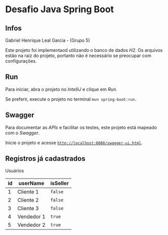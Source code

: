 # Desafio Java Spring Boot

## Infos
Gabriel Henrique Leal Garcia - (Grupo 5)

Este projeto foi implementaod utilizando o banco de dados *H2*.
Os arquivos estão na raiz do projeto, portanto não é necessário se preocupar com configurações.


## Run
Para iniciar, abra o projeto no *IntelliJ* e clique em *Run*.

Se preferir, execute o projeto no terminal `mvn spring-boot:run`.

## Swagger
Para documentar as *APIs* e facilitar os testes, este projeto está mapeado com o *Swagger*.

Inicie o projeto e acesse [`http://localhost:8080/swagger-ui.html`](http://localhost:8080/swagger-ui.html).

## Registros já cadastrados
Usuários

id | userName | isSeller
--- | --- | ---
1 | Cliente 1 | `false`
2 | Cliente 2 | `false`
3 | Cliente 3 | `false`
4 | Vendedor 1 | `true`
5 | Vendedor 2 | `true`
